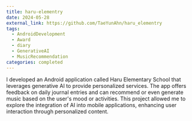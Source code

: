 ```yaml
---
title: haru-elementry
date: 2024-05-28
external_link: https://github.com/TaeYunAhn/haru_elementry
tags:
  - AndroidDevelopment
  - Award
  - diary
  - GenerativeAI
  - MusicRecommendation
categories: completed
---
```


I developed an Android application called Haru Elementary School that leverages generative AI to provide personalized services. The app offers feedback on daily journal entries and can recommend or even generate music based on the user's mood or activities. This project allowed me to explore the integration of AI into mobile applications, enhancing user interaction through personalized content.

<!--more-->
